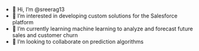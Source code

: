 - 👋 Hi, I’m @sreerag13
- 👀 I’m interested in developing custom solutions for the Salesforce platform
- 🌱 I’m currently learning machine learning to analyze and forecast future sales and customer churn
- 💞️ I’m looking to collaborate on prediction algorithms


<!---
sreerag13/sreerag13 is a ✨ special ✨ repository because its `README.md` (this file) appears on your GitHub profile.
You can click the Preview link to take a look at your changes.
--->

